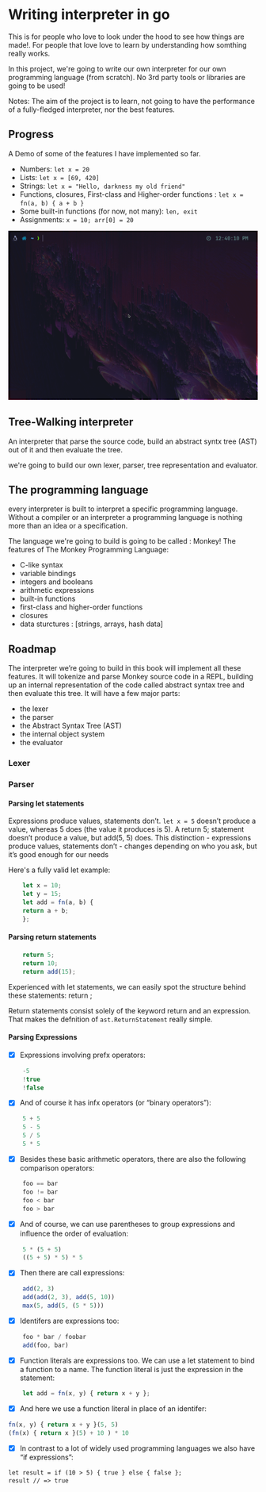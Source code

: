 # Writing interpreter in go
This is for people who love to look under the hood to see how things are made!. For people that love love to learn by understanding how somthing really works.

In this project, we're going to write our own interpreter for our own programming language (from scratch). No 3rd party tools or libraries are going to be used!

Notes: The aim of the project is to learn, not going to have the performance of a fully-fledged interpreter, nor the best features.

## Progress

A Demo of some of the features I have implemented so far.
- Numbers: `let x = 20`
- Lists: `let x = [69, 420]`
- Strings: `let x = "Hello, darkness my old friend"`
- Functions, closures, First-class and Higher-order functions : `let x = fn(a, b) { a + b }`
- Some built-in functions (for now, not many): `len, exit`
- Assignments: `x = 10; arr[0] = 20`

<img title="Demo of trash" alt="Alt text" src=".assets/trash.gif">

## Tree-Walking interpreter
An interpreter that parse the source code, build an abstract syntx tree (AST) out of it and then evaluate the tree.

we're going to build our own lexer, parser, tree representation and evaluator.

## The programming language
every interpreter is built to interpret a specific programming language. Without a compiler or an interpreter a programming language is nothing more than an idea or a specification.

The language we're going to build is going to be called : Monkey!
The features of The Monkey Programming Language:
- C-like syntax
- variable bindings
- integers and booleans
- arithmetic expressions
- built-in functions
- first-class and higher-order functions
- closures
- data sturctures : [strings, arrays, hash data]

## Roadmap
The interpreter we’re going to build in this book will implement all these features. It will
tokenize and parse Monkey source code in a REPL, building up an internal representation of
the code called abstract syntax tree and then evaluate this tree. It will have a few major parts:
- the lexer
- the parser
- the Abstract Syntax Tree (AST)
- the internal object system
- the evaluator
### Lexer 
### Parser 
#### Parsing let statements

Expressions produce values, statements don’t. `let x = 5` doesn’t produce a value,
whereas 5 does (the value it produces is 5). A return 5; statement doesn’t produce a value,
but add(5, 5) does. This distinction - expressions produce values, statements don’t - changes
depending on who you ask, but it’s good enough for our needs

Here's a fully valid let example:

```javascript
    let x = 10;
    let y = 15;
    let add = fn(a, b) {
    return a + b;
    };
```

#### Parsing return statements

```javascript
    return 5;
    return 10;
    return add(15);
```
Experienced with let statements, we can easily spot the structure behind these statements:
return <expression>;

Return statements consist solely of the keyword return and an expression. That makes the
defnition of `ast.ReturnStatement` really simple.

#### Parsing Expressions

- [X] Expressions involving prefx operators:
```js
    -5
    !true
    !false
```
- [X] And of course it has infx operators (or “binary operators”):
```js
    5 + 5
    5 - 5
    5 / 5
    5 * 5
```
- [X] Besides these basic arithmetic operators, there are also the following comparison operators:
```js
    foo == bar
    foo != bar
    foo < bar
    foo > bar
```
- [X] And of course, we can use parentheses to group expressions and inﬂuence the order of evaluation:
```js
    5 * (5 + 5)
    ((5 + 5) * 5) * 5
```
- [X] Then there are call expressions:
```js
    add(2, 3)
    add(add(2, 3), add(5, 10))
    max(5, add(5, (5 * 5)))
```
- [X] Identifers are expressions too:
```js
    foo * bar / foobar
    add(foo, bar)
```
- [X] Function literals are expressions too. We can use a let statement to bind a function to a name. The function literal is just the expression in the statement:
```js
    let add = fn(x, y) { return x + y };
```
- [X] And here we use a function literal in place of an identifer:

```js
fn(x, y) { return x + y }(5, 5)
(fn(x) { return x }(5) + 10 ) * 10
```
- [X] In contrast to a lot of widely used programming languages we also have “if expressions”:
```
let result = if (10 > 5) { true } else { false };
result // => true
```
